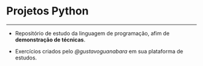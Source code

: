 # Projetos Python
---

 * Repositório de estudo da linguagem de programação, afim de **demonstração de técnicas**.

 * Exercícios criados pelo _@gustavoguanabara_ em sua plataforma de estudos.
